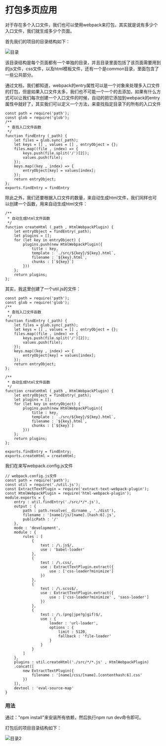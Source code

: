 # 打包多页应用
对于存在多个入口文件，我们也可以使用webpack来打包，其实就是说有多少个入口文件，我们就生成多少个页面。

首先我们的项目的目录结构如下：

![目录](https://github.com/andyChenAn/webpack-learn/raw/master/打包多页应用/image/1.png)

该目录结构是每个页面都有一个单独的目录，并且目录里面包括了该页面需要用到的js文件，css文件，以及html模板文件，还有一个是common目录，里面包含了一些公共部分。

通过文档，我们都知道，webpack的entry属性可以是一个对象来处理多入口文件的打包，但是如果入口文件太多，我们也不可能一个一个的去添加，如果有什么方式可以让我们每次创建一个入口文件的时候，自动的把它添加到webpack的entry属性中就好了，其实我们可以定义一个方法，来查找指定目录下的所有的入口文件

```
const path = require('path');
const glob = require('glob');
/**
 * 查找入口文件函数
 */
function findEntry (_path) {
    let files = glob.sync(_path);
    let keys = [] , values = [] , entryObject = {};
    files.map((file , index) => {
        keys.push(file.split('/')[2]);
        values.push(file);
    });
    keys.map((key , index) => {
        entryObject[key] = values[index];
    });
    return entryObject;
};
exports.findEntry = findEntry
```

除此之外，我们还要根据入口文件的数量，来自动生成html文件，我们同样也可以创建一个函数，用来自动生成html文件：
```
/**
 * 自动生成html文件函数
 */
function createHtml (_path , HtmlWebpackPlugin) {
    let entryObject = findEntry(_path);
    let plugins = [];
    for (let key in entryObject) {
        plugins.push(new HtmlWebpackPlugin({
            title : key,
            template : `./src/${key}/${key}.html`,
            filename : `${key}.html`,
            chunks : [`${key}`]
        }))
    };
    return plugins;
};
```

其实，我这里创建了一个util.js的文件：
```
const path = require('path');
const glob = require('glob');
/**
 * 查找入口文件函数
 */
function findEntry (_path) {
    let files = glob.sync(_path);
    let keys = [] , values = [] , entryObject = {};
    files.map((file , index) => {
        keys.push(file.split('/')[2]);
        values.push(file);
    });
    keys.map((key , index) => {
        entryObject[key] = values[index];
    });
    return entryObject;
};

/**
 * 自动生成html文件函数
 */
function createHtml (_path , HtmlWebpackPlugin) {
    let entryObject = findEntry(_path);
    let plugins = [];
    for (let key in entryObject) {
        plugins.push(new HtmlWebpackPlugin({
            title : key,
            template : `./src/${key}/${key}.html`,
            filename : `${key}.html`,
            chunks : [`${key}`]
        }))
    };
    return plugins;
};

exports.findEntry = findEntry;
exports.createHtml = createHtml;
```
我们在来写webpack.config.js文件
```
// webpack.config.js文件
const path = require('path');
const util = require('./util.js');
const ExtractTextPlugin = require('extract-text-webpack-plugin');
const HtmlWebpackPlugin = require('html-webpack-plugin');
module.exports = {
    entry : util.findEntry('./src/*/*.js'),
    output : {
        path : path.resolve(__dirname , './dist'),
        filename : '[name]/js/[name].[hash:6].js',
        publicPath : '/'
    },
    mode : 'development',
    module : {
        rules : [
            {
                test : /\.js$/,
                use : 'babel-loader'
            },
            {
                test : /\.css/,
                use : ExtractTextPlugin.extract({
                    use : ['css-loader?minimize']
                })
            },
            {
                test : /\.scss$/,
                use : ExtractTextPlugin.extract({
                    use : ['css-loader?minimize' , 'sass-loader']
                })
            },
            {
                test : /\.(png|jpe?g|gif)$/,
                use : {
                    loader : 'url-loader',
                    options : {
                        limit : 5120,
                        fallback : 'file-loader'
                    }
                }
            }
        ]
    },
    plugins : util.createHtml('./src/*/*.js' , HtmlWebpackPlugin)
    .concat([
        new ExtractTextPlugin({
            filename : '[name]/css/[name].[contenthash:6].css'
        })
    ]),
    devtool : 'eval-source-map'
}
```
### 用法
通过："npm install"来安装所有依赖，然后执行npm run dev命令即可。

打包后的项目目录结构如下：

![目录2](https://github.com/andyChenAn/webpack-learn/raw/master/打包多页应用/image/2.png)